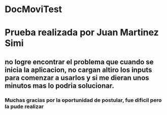 # DocMoviTest
# Prueba realizada por Juan Martinez Simi
## no logre encontrar el problema que cuando se inicia la aplicacion, no cargan altiro los inputs para comenzar a usarlos y si me dieran unos minutos mas lo podria solucionar.
### Muchas gracias por la oportunidad de postular, fue dificil pero la pude realizar
